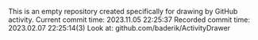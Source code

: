 This is an empty repository created specifically for drawing by GitHub activity.
Current commit time: 2023.11.05 22:25:37
Recorded commit time: 2023.02.07 22:25:14(3)
Look at: github.com/baderik/ActivityDrawer

